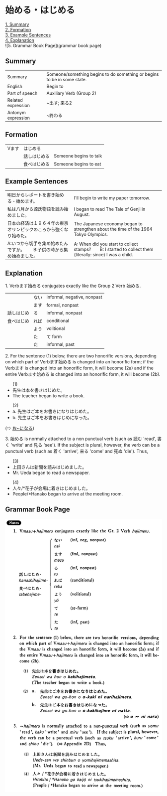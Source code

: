 # 始める・はじめる

[1. Summary](#summary)<br>
[2. Formation](#formation)<br>
[3. Example Sentences](#example-sentences)<br>
[4. Explanation](#explanation)<br>
![5. Grammar Book Page](grammar book page)<br>


## Summary

<table><tr>   <td>Summary</td>   <td>Someone/something begins to do something or begins to be in some state.</td></tr><tr>   <td>English</td>   <td>Begin to</td></tr><tr>   <td>Part of speech</td>   <td>Auxiliary Verb (Group 2)</td></tr><tr>   <td>Related expression</td>   <td>~出す; 来る2</td></tr><tr>   <td>Antonym expression</td>   <td>~終わる</td></tr></table>

## Formation

<table class="table"><tbody><tr class="tr head"><td class="td"><span class="bold">Vます</span></td><td class="td"><span class="concept">はじめる</span></td><td class="td"></td></tr><tr class="tr"><td class="td"></td><td class="td"><span>話し</span><span class="concept">はじめる</span></td><td class="td"><span>Someone begins to talk</span></td></tr><tr class="tr"><td class="td"></td><td class="td"><span>食べ</span><span class="concept">はじめる</span></td><td class="td"><span>Someone begins to eat</span></td></tr></tbody></table>

## Example Sentences

<table><tr>   <td>明日からレポートを書き始める・始めます。</td>   <td>I'll begin to write my paper tomorrow.</td></tr><tr>   <td>私は八月から源氏物語を読み始めました。</td>   <td>I began to read The Tale of Genji in August.</td></tr><tr>   <td>日本の経済は１９６４年の東京オリンピックのころから強くなり始めた。</td>   <td>The Japanese economy began to strengthen about the time of the 1964 Tokyo Olympics.</td></tr><tr>   <td>A:いつから切手を集め始めたんですか。  B:子供の時から集め始めました。</td>   <td>A: When did you start to collect stamps?&emsp;&emsp;B: I started to collect them (literally: since) I was a child.</td></tr></table>

## Explanation

<p>1. Verbます<span class="cloze">始める</span> conjugates exactly like the Group 2 Verb <span class="cloze">始める</span>.</p>  <table class="table"> <tbody> <tr class="tr"> <td class="td"></td> <td class="td">ない</td> <td class="td">informal, negative, nonpast</td> </tr> <tr class="tr"> <td class="td"></td> <td class="td">ます</td> <td class="td">formal, nonpast</td> </tr> <tr class="tr"> <td class="td">話し<span class="cloze">はじめ</span></td> <td class="td">る</td> <td class="td">informal, nonpast</td> </tr> <tr class="tr"> <td class="td">食べ<span class="cloze">はじめ</span></td> <td class="td">れば</td> <td class="td">conditional</td> </tr> <tr class="tr"> <td class="td"></td> <td class="td">よう</td> <td class="td">volitional</td> </tr> <tr class="tr"> <td class="td"></td> <td class="td">た</td> <td class="td">て form</td> </tr> <tr class="tr"> <td class="td"></td> <td class="td">た</td> <td class="td">informal, past</td> </tr> </tbody> </table>  <p>2. For the sentence (1) below, there are two honorific versions, depending on which part of Verbます<span class="cloze">始める</span> is changed into an honorific form; if the Verbます is changed into an honorific form, it will become (2a) and if the entire Verbます<span class="cloze">始める</span> is changed into an honorific form, it will become (2b).</p>  <ul>(1) <li>先生は本を書きはじめた。</li> <li>The teacher began to write a book.</li> </ul>  <ul>(2) <li>a. 先生はご本をお書きになり<span class="cloze">はじめた</span>。</li> <div class="divide"></div> <li>b. 先生はご本をお書き<span class="cloze">はじめ</span>になった。</li> </ul>  <p>(⇨ <a href="#㊦ お～になる">お~になる</a>)</p>  <p>3. <span class="cloze">始める</span> is normally attached to a non punctual verb (such as 読む 'read', 書く 'write' and 見る 'see'). If the subject is plural, however, the verb can be a punctual verb (such as 着く 'arrive', 来る 'come' and 死ぬ 'die'). Thus,</p>  <ul>(3) <li>上田さんは新間を読み<span class="cloze">はじめました</span>。</li> <li>Mr. Ueda began to read a newspaper.</li> </ul>  <ul>(4) <li>人々/*花子が会場に着き<span class="cloze">はじめました</span>。</li> <li>People/*Hanako began to arrive at the meeting room.</li> </ul>

## Grammar Book Page

![](../img/Basicはじめる.png)

